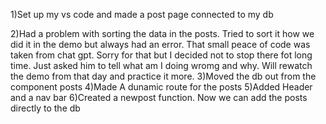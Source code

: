 1)Set up my vs code and made a post page connected to my db

2)Had a problem with sorting the data in the posts. Tried to sort it how we did it in the demo but always had an error. That small peace of code was taken from chat gpt. Sorry for that but I decided not to stop there fot long time. Just asked him to tell what am I doing wromg and why. Will rewatch the demo from that day and practice it more.
3)Moved the db out from the component posts
4)Made A dunamic route for the posts
5)Added Header and a nav bar
6)Created a newpost function. Now we can add the posts directly to the db
